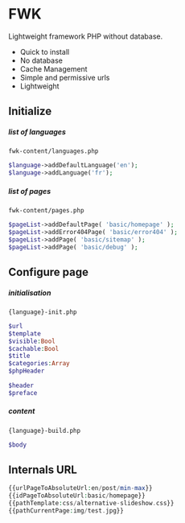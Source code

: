 FWK
=========

Lightweight framework PHP without database.

- Quick to install
- No database
- Cache Management
- Simple and permissive urls
- Lightweight


Initialize
------------------------

##### list of languages
`fwk-content/languages.php`

```php
$language->addDefaultLanguage('en');
$language->addLanguage('fr');
```

##### list of pages
`fwk-content/pages.php`

```php
$pageList->addDefaultPage( 'basic/homepage' );
$pageList->addError404Page( 'basic/error404' );
$pageList->addPage( 'basic/sitemap' );
$pageList->addPage( 'basic/debug' );
```


Configure page
------------------------

##### initialisation
`{language}-init.php`

```php
$url
$template
$visible:Bool
$cachable:Bool
$title
$categories:Array
$phpHeader

$header
$preface
```

##### content
`{language}-build.php`

```php
$body
```


Internals URL
------------------------

```php
{{urlPageToAbsoluteUrl:en/post/min-max}}
{{idPageToAbsoluteUrl:basic/homepage}}
{{pathTemplate:css/alternative-slideshow.css}}
{{pathCurrentPage:img/test.jpg}}
```
